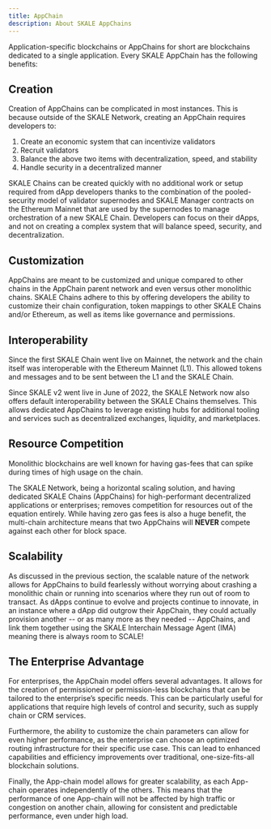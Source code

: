 ```yaml
---
title: AppChain
description: About SKALE AppChains
---
```


Application-specific blockchains or AppChains for short are blockchains dedicated to a single application. Every SKALE AppChain has the following benefits:

## Creation

Creation of AppChains can be complicated in most instances. This is because outside of the SKALE Network, creating an AppChain requires developers to:

1. Create an economic system that can incentivize validators
2. Recruit validators
3. Balance the above two items with decentralization, speed, and stability
4. Handle security in a decentralized manner

SKALE Chains can be created quickly with no additional work or setup required from dApp developers thanks to the combination of the pooled-security model of validator supernodes and SKALE Manager contracts on the Ethereum Mainnet that are used by the supernodes to manage orchestration of a new SKALE Chain. Developers can focus on their dApps, and not on creating a complex system that will balance speed, security, and decentralization.

## Customization

AppChains are meant to be customized and unique compared to other chains in the AppChain parent network and even versus other monolithic chains. SKALE Chains adhere to this by offering developers the ability to customize their chain configuration, token mappings to other SKALE Chains and/or Ethereum, as well as items like governance and permissions.

## Interoperability

Since the first SKALE Chain went live on Mainnet, the network and the chain itself was interoperable with the Ethereum Mainnet (L1). This allowed tokens and messages and to be sent between the L1 and the SKALE Chain.

Since SKALE v2 went live in June of 2022, the SKALE Network now also offers default interoperability between the SKALE Chains themselves. This allows dedicated AppChains to leverage existing hubs for additional tooling and services such as decentralized exchanges, liquidity, and marketplaces.

## Resource Competition

Monolithic blockchains are well known for having gas-fees that can spike during times of high usage on the chain.

The SKALE Network, being a horizontal scaling solution, and having dedicated SKALE Chains (AppChains) for high-performant decentralized applications or enterprises; removes competition for resources out of the equation entirely. While having zero gas fees is also a huge benefit, the multi-chain architecture means that two AppChains will **NEVER** compete against each other for block space.

## Scalability

As discussed in the previous section, the scalable nature of the network allows for AppChains to build fearlessly without worrying about crashing a monolithic chain or running into scenarios where they run out of room to transact. As dApps continue to evolve and projects continue to innovate, in an instance where a dApp did outgrow their AppChain, they could actually provision another -- or as many more as they needed -- AppChains, and link them together using the SKALE Interchain Message Agent (IMA) meaning there is always room to SCALE!

## The Enterprise Advantage

For enterprises, the AppChain model offers several advantages. It allows for the creation of permissioned or
permission-less blockchains that can be tailored to the enterprise’s specific needs. This can be particularly
useful for applications that require high levels of control and security, such as supply chain or CRM services.

Furthermore, the ability to customize the chain parameters can allow for even higher performance, as the
enterprise can choose an optimized routing infrastructure for their specific use case. This can lead to
enhanced capabilities and efficiency improvements over traditional, one-size-fits-all blockchain solutions.

Finally, the App-chain model allows for greater scalability, as each App-chain operates independently of the
others. This means that the performance of one App-chain will not be affected by high traffic or congestion
on another chain, allowing for consistent and predictable performance, even under high load.

